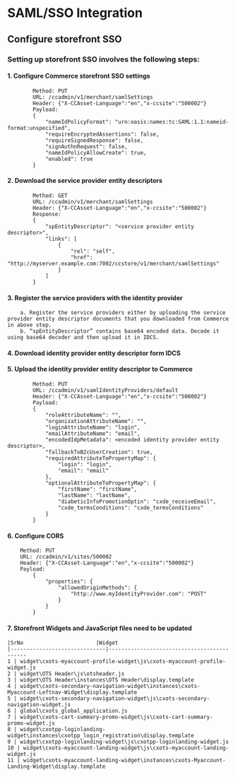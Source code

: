 # SAML/SSO Integration
## Configure storefront SSO
### Setting up storefront SSO involves the following steps:

#### 1. Configure Commerce storefront SSO settings
            Method: PUT
            URL: /ccadmin/v1/merchant/samlSettings
            Header: {"X-CCAsset-Language":"en","x-ccsite":"500002"}
            Payload:
            {
                "nameIdPolicyFormat": "urn:oasis:names:tc:SAML:1.1:nameid-format:unspecified",
                "requireEncryptedAssertions": false,
                "requireSignedResponse": false,
                "signAuthnRequest": false,
                "nameIdPolicyAllowCreate": true,
                "enabled": true
            }
#### 2. Download the service provider entity descriptors
            Method: GET
            URL: /ccadmin/v1/merchant/samlSettings
            Header: {"X-CCAsset-Language":"en","x-ccsite":"500002"}
            Response:
            {
                "spEntityDescriptor": "<service provider entity descriptor>",
                "links": [
                    {
                        "rel": "self",
                        "href": "http://myserver.example.com:7002/ccstore/v1/merchant/samlSettings"
                    }
                ]
            }

#### 3. Register the service providers with the identity provider
        a. Register the service providers either by uploading the service provider entity descriptor documents that you downloaded from Commerce in above step.
        b. “spEntityDescriptor” contains base64 encoded data. Decode it using base64 decoder and then upload it in IDCS.

#### 4. Download identity provider entity descriptor form IDCS
#### 5. Upload the identity provider entity descriptor to Commerce
            Method: PUT
            URL: /ccadmin/v1/samlIdentityProviders/default
            Header: {"X-CCAsset-Language":"en","x-ccsite":"500002"}
            Payload:
            {
                "roleAttributeName": "",
                "organizationAttributeName": "",
                "loginAttributeName": "login",
                "emailAttributeName": "email",
                "encodedIdpMetadata": <encoded identity provider entity descriptor>,
                "fallbackToB2cUserCreation": true,
                "requiredAttributeToPropertyMap": {
                    "login": "login",
                    "email": "email"
                },
                "optionalAttributeToPropertyMap": {
                    "firstName": "firstName",
                    "lastName": "lastName",
                    "diabeticInfoPromotionOptin": "cxde_receiveEmail",
                    "cxde_termsConditions": "cxde_termsConditions"
                }
            }
            
#### 6. Configure CORS
        Method: PUT
        URL: /ccadmin/v1/sites/500002
        Header: {"X-CCAsset-Language":"en","x-ccsite":"500002"}
        Payload:
            {
                "properties": {
                    "allowedOriginMethods": {
                        "http://www.myIdentityProvider.com": "POST"
                    }
                }
            }

#### 7. Storefront Widgets and JavaScript files need to be updated
    |SrNo                       |Widget
    |------------------------------|--------------------------------------------
    1 | widget\cxots-myaccount-profile-widget\js\cxots-myaccount-profile-widget.js
    2 | widget\OTS Header\js\otsheader.js
    3 | widget\OTS Header\instances\OTS Header\display.template
    4 | widget\cxots-secondary-navigation-widget\instances\cxots-Myaccount-Leftnav-Widget\display.template
    5 | widget\cxots-secondary-navigation-widget\js\cxots-secondary-navigation-widget.js
    6 | global\cxots_global_application.js
    7 | widget\cxots-cart-summary-promo-widget\js\cxots-cart-summary-promo-widget.js
    8 | widget\cxotpp-loginlanding-widget\instances\cxotpp_login_registration\display.template
    9 | widget\cxotpp-loginlanding-widget\js\cxotpp-loginlanding-widget.js
    10 | widget\cxots-myaccount-landing-widget\js\cxots-myaccount-landing-widget.js
    11 | widget\cxots-myaccount-landing-widget\instances\cxots-Myaccount-Landing-Widget\display.template

